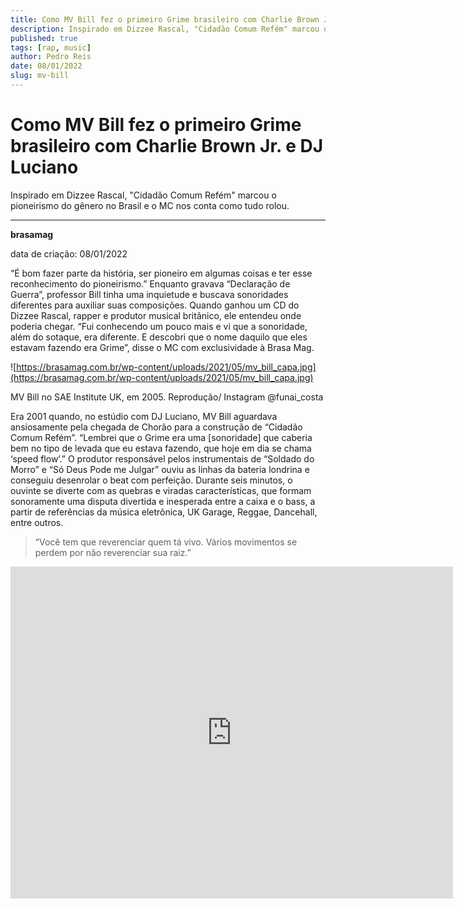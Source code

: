 ```yaml
---
title: Como MV Bill fez o primeiro Grime brasileiro com Charlie Brown Jr. e DJ Luciano
description: Inspirado em Dizzee Rascal, "Cidadão Comum Refém" marcou o pioneirismo do gênero no Brasil e o MC nos conta como tudo rolou.
published: true
tags: [rap, music]
author: Pedro Reis
date: 08/01/2022
slug: mv-bill
---
```


# Como MV Bill fez o primeiro Grime brasileiro com Charlie Brown Jr. e DJ Luciano

Inspirado em Dizzee Rascal, "Cidadão Comum Refém" marcou o pioneirismo do gênero no Brasil e o MC nos conta como tudo rolou.

---

**brasamag**

data de criação: 08/01/2022

“É bom fazer parte da história, ser pioneiro em algumas coisas e ter esse reconhecimento do pioneirismo.” Enquanto gravava “Declaração de Guerra”, professor Bill tinha uma inquietude e buscava sonoridades diferentes para auxiliar suas composições. Quando ganhou um CD do Dizzee Rascal, rapper e produtor musical britânico, ele entendeu onde poderia chegar. “Fui conhecendo um pouco mais e vi que a sonoridade, além do sotaque, era diferente. E descobri que o nome daquilo que eles estavam fazendo era Grime”, disse o MC com exclusividade à Brasa Mag.

![https://brasamag.com.br/wp-content/uploads/2021/05/mv_bill_capa.jpg](https://brasamag.com.br/wp-content/uploads/2021/05/mv_bill_capa.jpg)

MV Bill no SAE Institute UK, em 2005. Reprodução/ Instagram @funai_costa

Era 2001 quando, no estúdio com DJ Luciano, MV Bill aguardava ansiosamente pela chegada de Chorão para a construção de “Cidadão Comum Refém”. “Lembrei que o Grime era uma [sonoridade] que caberia bem no tipo de levada que eu estava fazendo, que hoje em dia se chama ‘speed flow’.” O produtor responsável pelos instrumentais de “Soldado do Morro” e “Só Deus Pode me Julgar” ouviu as linhas da bateria londrina e conseguiu desenrolar o beat com perfeição. Durante seis minutos, o ouvinte se diverte com as quebras e viradas características, que formam sonoramente uma disputa divertida e inesperada entre a caixa e o bass, a partir de referências da música eletrônica, UK Garage, Reggae, Dancehall, entre outros.

> “Você tem que reverenciar quem tá vivo. Vários movimentos se perdem por não reverenciar sua raiz.”
> 

<iframe width="708" height="531" src="https://www.youtube.com/embed/Vm3Huqn4Lmw" title="YouTube video player" frameborder="0" allow="accelerometer; autoplay; clipboard-write; encrypted-media; gyroscope; picture-in-picture" allowfullscreen></iframe>
